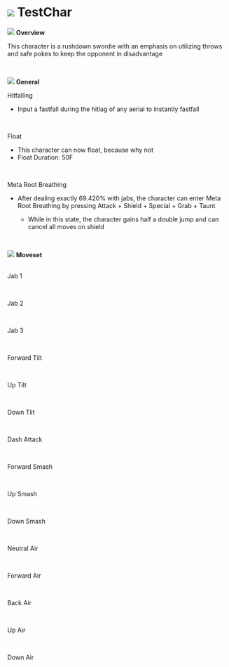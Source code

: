 # ![](../../images/Stock_Ike.png) TestChar

<!DOCTYPE html>
<meta name="viewport" content="width=device-width; initial-scale=1.0;">
<link rel="stylesheet" type="text/css" href="../../style.css">

![](../../images/SmashBall.png) <b>Overview</b>
<p class="info">This character is a rushdown swordie with an emphasis on utilizing throws and safe pokes to keep the opponent in disadvantage</p>
<br>

![](../../images/SmashBall.png) <b>General</b>
<p class="info_header">Hitfalling</p>
<ul>
  <li>Input a fastfall during the hitlag of any aerial to instantly fastfall</li>
</ul>
<br>
<p class="info_header">Float</p>
<ul>
  <li>This character can now float, because why not</li>
  <li>Float Duration: 50F</li>
</ul>
<br>
<p class="info_header">Meta Root Breathing</p>
<ul>
  <li>After dealing exactly 69.420% with jabs, the character can enter Meta Root Breathing by pressing Attack + Shield + Special + Grab + Taunt</li>
  <ul>
    <li>While in this state, the character gains half a double jump and can cancel all moves on shield</li>
  </ul>
</ul>
<br>

![](../../images/SmashBall.png) <b>Moveset</b>
<br><br>
<p>Jab 1</p><div class="charTable"></div>
<br>
<p>Jab 2</p><div class="charTable"></div>
<br>
<p>Jab 3</p><div class="charTable"></div>
<br>
<p>Forward Tilt</p><div class="charTable"></div>
<br>
<p>Up Tilt</p><div class="charTable"></div>
<br>
<p>Down Tilt</p><div class="charTable"></div>
<br>
<p>Dash Attack</p><div class="charTable"></div>
<br>
<p>Forward Smash</p><div class="charTable"></div>
<br>
<p>Up Smash</p><div class="charTable"></div>
<br>
<p>Down Smash</p><div class="charTable"></div>
<br>
<p>Neutral Air</p><div class="charTable"></div>
<br>
<p>Forward Air</p><div class="charTable"></div>
<br>
<p>Back Air</p><div class="charTable"></div>
<br>
<p>Up Air</p><div class="charTable"></div>
<br>
<p>Down Air</p><div class="charTable"></div>

<script src="https://ajax.googleapis.com/ajax/libs/jquery/3.6.3/jquery.min.js"></script>
<script src="../js/arrow.js">
</script>
<script type="text/javascript" src="../js/pagebackend.js">
</script>
<script type="text/javascript">
  importFile("./../testing/data_mario.json");
</script>